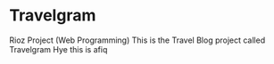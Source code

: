 # Travelgram
Rioz Project (Web Programming)
This is the Travel Blog project called Travelgram
Hye this is afiq